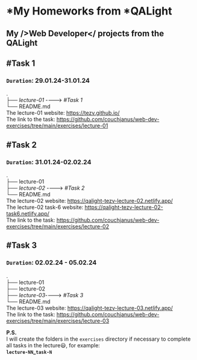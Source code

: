 # *My Homeworks from *QALight 
## My />Web Developer</ projects from the QALight

## **#Task 1**
### `Duration`: 29.01.24-31.01.24
.<br>
├── _lecture-01_ ----> _#Task 1_ <br>
└── README.md <br>
The lecture-01 website: https://tezv.github.io/ <br>
The link to the task: https://github.com/couchjanus/web-dev-exercises/tree/main/exercises/lecture-01

## **#Task 2**
### `Duration`: 31.01.24-02.02.24
.<br>
├── lecture-01        
├── _lecture-02_ ----> _#Task 2_ <br>
└── README.md <br>
The lecture-02 website: https://qalight-tezv-lecture-02.netlify.app/<br>
The lecture-02 task-6 website: https://qalight-tezv-lecture-02-task6.netlify.app/<br>
The link to the task: https://github.com/couchjanus/web-dev-exercises/tree/main/exercises/lecture-02

## **#Task 3**
### `Duration`: 02.02.24 - 05.02.24
.<br>
├── lecture-01         
├── lecture-02 <br>
├── _lecture-03_----> _#Task 3_ <br>
└── README.md <br>
The lecture-03 website: https://qalight-tezv-lecture-03.netlify.app/<br>
The link to the task: https://github.com/couchjanus/web-dev-exercises/tree/main/exercises/lecture-03
<br>

**P.S.** <br>
I will create the folders in the `exercises` directory if necessary to complete all tasks in the lecture😃, for example:<br>
<b>`lecture-NN`_`task-N`</b>